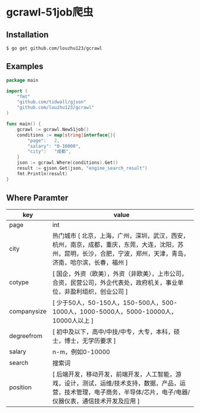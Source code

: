 # gcrawl-51job爬虫



## Installation

```
$ go get github.com/louzhu123/gcrawl
```

## Examples

```go
package main

import (
	"fmt"
	"github.com/tidwall/gjson"
	"github.com/louzhu123/gcrawl"
)

func main() {
	gcrawl := gcrawl.New51job()
	conditions := map[string]interface{}{
		"page":   2,
		"salary": "0-10000",
		"city":   "成都",
	}
	json := gcrawl.Where(conditions).Get()
	result := gjson.Get(json, "engine_search_result")
	fmt.Println(result)
}

```



## Where Paramter

| key         | value                                                        |
| ----------- | ------------------------------------------------------------ |
| page        | int                                                          |
| city        | 热门城市 [ 北京，上海，广州，深圳，武汉，西安，杭州，南京，成都，重庆，东莞，大连，沈阳，苏州，昆明，长沙，合肥，宁波，郑州，天津，青岛，济南，哈尔滨，长春，福州 ] |
| cotype      | [ 国企，外资（欧美），外资（非欧美），上市公司，合资，民营公司，外企代表处，政府机关，事业单位，非盈利组织，创业公司 ] |
| companysize | [ 少于50人，50-150人，150-500人，500-1000人，1000-5000人，5000-10000人，10000人以上 ] |
| degreefrom  | [ 初中及以下，高中/中技/中专，大专，本科，硕士，博士，无学历要求 ] |
| salary      | n-m，例如0-10000                                             |
| search      | 搜索词                                                       |
| position    | [ 后端开发，移动开发，前端开发，人工智能，游戏，设计，测试，运维/技术支持，数据，产品，运营，技术管理，电子商务，半导体/芯片，电子/电器/仪器仪表，通信技术开发及应用 ] |

